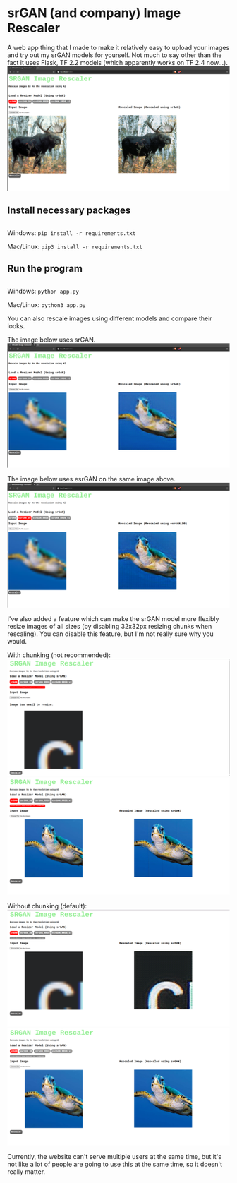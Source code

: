 # srGAN (and company) Image Rescaler

A web app thing that I made to make it relatively easy to upload your images and try out my srGAN models for yourself. Not much to say other than the fact it uses Flask, TF 2.2 models (which apparently works on TF 2.4 now...).
![srGAN on a moose](/figs/srMoose.png)

## Install necessary packages <h2>
Windows:
`pip install -r requirements.txt`

Mac/Linux:
`pip3 install -r requirements.txt`

## Run the program <h2>
Windows:
`python app.py`

Mac/Linux:
`python3 app.py`

You can also rescale images using different models and compare their looks.

The image below uses srGAN.
![srGAN on a turtle](/figs/srTurt.png)

The image below uses esrGAN on the same image above.
![esrGAN on the same turtle](/figs/esrTurt.png)

I've also added a feature which can make the srGAN model more flexibly resize images of all sizes (by disabling 32x32px resizing chunks when rescaling). You can disable this feature, but I'm not really sure why you would.

With chunking (not recommended):
![Chunking on a small image](/figs/cChunk.png)
![Chunking on an image larger than 32x32px](/figs/turtChunk.png)

Without chunking (default):
![No chunking on a small image](/figs/cNoChunk.png)
![No chunking on an image larger than 32x32px](/figs/turtNoChunk.png)

Currently, the website can't serve multiple users at the same time, but it's not like a lot of people are going to use this at the same time, so it doesn't really matter.
